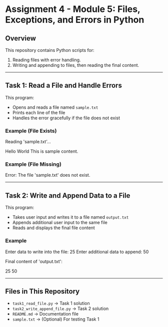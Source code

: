 # Assignment 4 - Module 5: Files, Exceptions, and Errors in Python

## **Overview**
This repository contains Python scripts for:
1. Reading files with error handling.
2. Writing and appending to files, then reading the final content.

---

## Task 1: Read a File and Handle Errors
This program:
- Opens and reads a file named `sample.txt`
- Prints each line of the file
- Handles the error gracefully if the file does not exist

### Example (File Exists)
Reading 'sample.txt'...

Hello World
This is sample content.


### Example (File Missing)

Error: The file 'sample.txt' does not exist.

---

## Task 2: Write and Append Data to a File
This program:
- Takes user input and writes it to a file named `output.txt`
- Appends additional user input to the same file
- Reads and displays the final file content

### Example

Enter data to write into the file: 25
Enter additional data to append: 50

Final content of 'output.txt':

25
50

---

## Files in This Repository
- `task1_read_file.py` → Task 1 solution
- `task2_write_append_file.py` → Task 2 solution
- `README.md` → Documentation file
- `sample.txt` → (Optional) For testing Task 1

